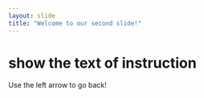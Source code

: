 ```yaml
---
layout: slide
title: "Welcome to our second slide!"
---
```

# show the text of instruction
Use the left arrow to go back!

